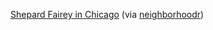 ---
layout: post
wordpress_id: 1117
wordpress_url: http://noesbueno.com/?p=1117
date: '2011-05-03 08:48:34 -0500'
date_gmt: '2011-05-03 13:48:34 -0500'
body: |
  <p><a href="http://www.flickr.com/photos/maxwellcolette/sets/72157626593825102/with/5670186482/">Shepard Fairey in Chicago</a> <span class="via">(via <a href="http://chicago.neighborhoodr.com">neighborhoodr</a>)</span></p>
---